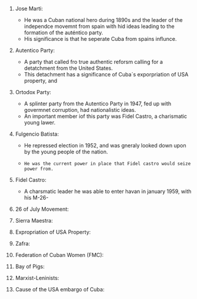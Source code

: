 1.  Jose Marti:
     - He was a Cuban national hero during 1890s and the leader of the independce movemnt from spain with hid ideas leading to the formation of the auténtico party.
     - His significance is that he seperate Cuba from spains influnce.
2.  Autentico Party:
    - A party that called fro true authentic reforsm calling for a detatchment from the United States.
    - This detachment has a significance of Cuba´s exporpriation of USA property, and 
3.  Ortodox Party:
	 - A splinter party from the Autentico Party in 1947, fed up with govermnet corruption, had nationalistic ideas.
	 - An important member iof this party was Fidel Castro, a charismatic young lawer.
    
4.  Fulgencio Batista:
	 - He repressed election in 1952, and was gneraly looked down upon by the young people of the nation.
	 -     He was the current power in place that Fidel castro would seize power from.
5.  Fidel Castro:
	 - A charsmatic leader he was able to enter havan in january 1959, with his M-26-
    
6.  26 of July Movement:
    
7.  Sierra Maestra:
    
8.  Expropriation of USA Property:
    
9.  Zafra:
    
10.  Federation of Cuban Women (FMC):
    
11.  Bay of Pigs:
    
12.  Marxist-Leninists:
    
13.  Cause of the USA embargo of Cuba:
<!--stackedit_data:
eyJoaXN0b3J5IjpbLTEzMDUxODExNDcsLTEwNTAyNDA1NjVdfQ
==
-->